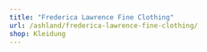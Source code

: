 ```yaml
---
title: "Frederica Lawrence Fine Clothing"
url: /ashland/frederica-lawrence-fine-clothing/
shop: Kleidung
---
```

